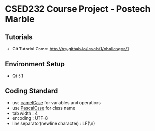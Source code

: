 CSED232 Course Project - Postech Marble
==============

Tutorials
----------------------------
 * Git Tutorial Game: http://try.github.io/levels/1/challenges/1


Environment Setup
-----------------------------
 * Qt 5.1

Coding Standard 
-----------------------------
 * use [camelCase](http://en.wikipedia.org/wiki/CamelCase) for variables and operations 
 * use [PascalCase](http://c2.com/cgi/wiki?PascalCase) for class name
 * tab width : 4
 * encoding : UTF-8
 * line separator(newline character) : LF(\n)



